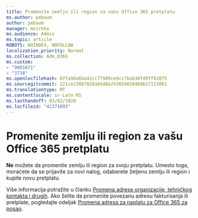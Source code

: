 ```yaml
---
title: Promenite zemlju ili region za vašu Office 365 pretplatu
ms.author: pebaum
author: pebaum
manager: mnirkhe
ms.audience: Admin
ms.topic: article
ROBOTS: NOINDEX, NOFOLLOW
localization_priority: Normal
ms.collection: Adm_O365
ms.custom:
- "9001671"
- "3738"
ms.openlocfilehash: 07fa9da6ba42cc77989ce9cc7bab30fd9ff92875
ms.sourcegitcommit: 221cec50b7026a8d48a743034658460b17115061
ms.translationtype: MT
ms.contentlocale: sr-Latn-RS
ms.lasthandoff: 03/02/2020
ms.locfileid: "42371693"
---
```

# <a name="change-the-country-or-region-for-your-office-365-subscription"></a>Promenite zemlju ili region za vašu Office 365 pretplatu

**Ne** možete da promenite zemlju ili region za svoju pretplatu. Umesto toga, moraćete da se prijavite za novi nalog, odaberete željenu zemlju ili region i kupite novu pretplatu. 

Više informacija potražite u članku [Promena adrese organizacije, tehničkog kontakta i drugih](https://docs.microsoft.com/en-us/microsoft-365/admin/manage/change-address-contact-and-more?view=o365-worldwide). Ako želite da promenite povezanu adresu fakturisanja ili pretplate, pogledajte odeljak [Promena adresa za naplatu za Office 365 za posao](https://docs.microsoft.com/en-us/microsoft-365/commerce/billing-and-payments/change-your-billing-addresses?view=o365-worldwide). 
